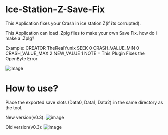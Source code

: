 # Ice-Station-Z-Save-Fix
This Application fixes your Crash in ice station Z(if its corrupted).
 
This Application can load .Zplg files to make your own Save Fix.
how do i make a .Zplg?

Example:
CREATOR 			TheRealYunix
SEEK 				0
CRASH_VALUE_MIN		0
CRASH_VALUE_MAX		2
NEW_VALUE 			1
NOTE 			= This Plugin Fixes the OpenByte Error

![image](https://user-images.githubusercontent.com/97799691/193469842-3ce74aec-4430-4783-aad0-df1f592b980b.png)



# How to use?
Place the exported save slots (Data0, Data1, Data2) in the same directory as the tool.

New version(v0.3):
![image](https://user-images.githubusercontent.com/97799691/185791100-b0a2da49-0592-4f33-b999-5d1dfa03e0a1.png)

Old version(v0.3):
![image](https://user-images.githubusercontent.com/97799691/185761793-6e2571c3-094d-40b0-9c16-77292ab3e66a.png)
